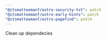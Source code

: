 ```yaml
---
"@itsmatteomanf/astro-security-txt": patch
"@itsmatteomanf/astro-early-hints": patch
"@itsmatteomanf/astro-pagefind": patch
---
```


Clean up dependecies
